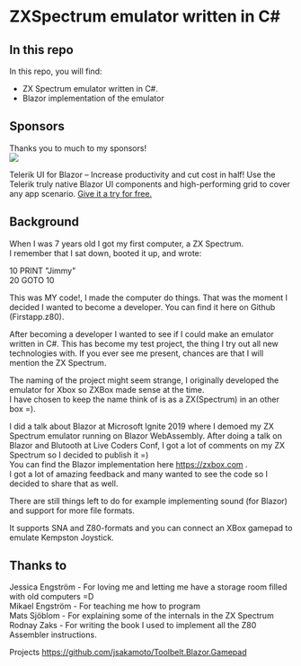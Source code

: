 # ZXSpectrum emulator written in C#

## In this repo

In this repo, you will find:

* ZX Spectrum emulator written in C#.
* Blazor implementation of the emulator

## Sponsors
Thanks you to much to my sponsors!  
![](https://raw.githubusercontent.com/EngstromJimmy/Blazm.Components/master/Display%20Ads%20Horizontal%20Leaderboard%20728x90%20TOP_RITM0148003.png)


Telerik UI for Blazor – Increase productivity and cut cost in half! Use the Telerik truly native Blazor UI components and high-performing grid to cover any app scenario. [Give it a try for free.](https://www.telerik.com/blazor-ui?utm_source=jimmyengstrom&utm_medium=cpm&utm_campaign=blazor-trial-github-blazmcomp-sponsored-message )


## Background

When I was 7 years old I got my first computer, a ZX Spectrum.  
I remember that I sat down, booted it up, and wrote:

10 PRINT "Jimmy"  
20 GOTO 10

This was MY code!, I made the computer do things. 
That was the moment I decided I wanted to become a developer.
You can find it here on Github (Firstapp.z80).

After becoming a developer I wanted to see if I could make an emulator written in C#. This has become my test project, the thing I try out all new technologies with.
If you ever see me present, chances are that I will mention the ZX Spectrum.

The naming of the project might seem strange, I originally developed the emulator for Xbox so ZXBox made sense at the time.  
I have chosen to keep the name think of is as a ZX(Spectrum) in an other box =).

I did a talk about Blazor at Microsoft Ignite 2019 where I demoed my ZX Spectrum emulator running on Blazor WebAssembly. After doing a talk on Blazor and Blutooth at Live Coders Conf, I got a lot of comments on my ZX Spectrum so I decided to publish it =)  
You can find the Blazor implementation here https://zxbox.com .  
I got a lot of amazing feedback and many wanted to see the code so I decided to share that as well.

There are still things left to do for example implementing sound (for Blazor) and support for more file formats.

It supports SNA and Z80-formats and you can connect an XBox gamepad to emulate Kempston Joystick.

## Thanks to

Jessica Engström - For loving me and letting me have a storage room filled with old computers =D  
Mikael Engström - For teaching me how to program  
Mats Sjöblom - For explaining some of the internals in the ZX Spectrum  
Rodnay Zaks - For writing the book I used to implement all the Z80 Assembler instructions.  


Projects
https://github.com/jsakamoto/Toolbelt.Blazor.Gamepad
